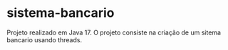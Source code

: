 # sistema-bancario
Projeto realizado em Java 17.
O projeto consiste na criação de um sitema bancario usando threads.
